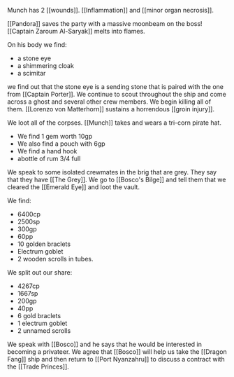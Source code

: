 Munch has 2 [[wounds]]. [[Inflammation]] and [[minor organ necrosis]]. 

[[Pandora]] saves the party with a massive moonbeam on the boss! [[Captain Zaroum Al-Saryak]] melts into flames.

On his body we find:
- a stone eye
- a shimmering cloak
- a scimitar


we find out that the stone eye is a sending stone that is paired with the one from [[Captain Porter]]. We continue to scout throughout the ship and come across a ghost and several other crew members. We begin killing all of them. [[Lorenzo von Matterhorn]] sustains a horrendous [[groin injury]].

We loot all of the corpses. [[Munch]] takes and wears a tri-corn pirate hat. 

- We find 1 gem worth 10gp
- We also find a pouch with 6gp
- We find a hand hook 
- abottle of rum 3/4 full

We speak to some isolated crewmates in the brig that are grey. They say that they have [[The Grey]]. We go to [[Bosco's Bilge]] and tell them that we cleared the [[Emerald Eye]] and loot the vault.

We find:
- 6400cp
- 2500sp
- 300gp
- 60pp
- 10 golden braclets
- Electrum goblet
- 2 wooden scrolls in tubes.

We split out our share:
- 4267cp
- 1667sp
- 200gp
- 40pp
- 6 gold braclets
- 1 electrum goblet
- 2 unnamed scrolls

We speak with [[Bosco]] and he says that he would be interested in becoming a privateer. We agree that [[Bosco]] will help us take the [[Dragon Fang]] ship and then return to [[Port Nyanzahru]] to discuss a contract with the [[Trade Princes]].